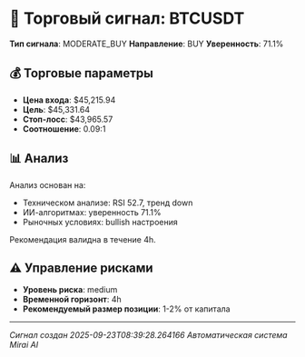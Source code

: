 
# 🎯 Торговый сигнал: BTCUSDT

**Тип сигнала**: MODERATE_BUY
**Направление**: BUY
**Уверенность**: 71.1%

## 💰 Торговые параметры
- **Цена входа**: $45,215.94
- **Цель**: $45,331.64
- **Стоп-лосс**: $43,965.57
- **Соотношение**: 0.09:1

## 📊 Анализ

Анализ основан на:
- Техническом анализе: RSI 52.7, тренд down
- ИИ-алгоритмах: уверенность 71.1%
- Рыночных условиях: bullish настроения

Рекомендация валидна в течение 4h.
        

## ⚠️ Управление рисками
- **Уровень риска**: medium
- **Временной горизонт**: 4h
- **Рекомендуемый размер позиции**: 1-2% от капитала

---
*Сигнал создан 2025-09-23T08:39:28.264166*
*Автоматическая система Mirai AI*
        